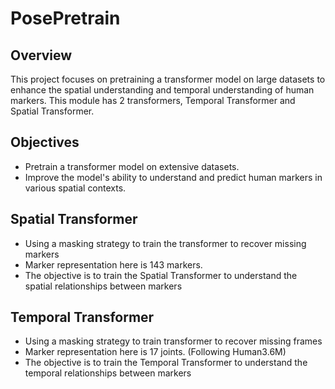 # PosePretrain

## Overview

This project focuses on pretraining a transformer model on large datasets to enhance the spatial understanding and temporal understanding of human markers.
This module has 2 transformers, Temporal Transformer and Spatial Transformer. 

## Objectives

- Pretrain a transformer model on extensive datasets.
- Improve the model's ability to understand and predict human markers in various spatial contexts.

## Spatial Transformer
- Using a masking strategy to train the transformer to recover missing markers 
- Marker representation here is 143 markers.
- The objective is to train the Spatial Transformer to understand the spatial relationships between markers

## Temporal Transformer
- Using a masking strategy to train transformer to recover missing frames 
- Marker representation here is 17 joints. (Following Human3.6M)
- The objective is to train the Temporal Transformer to understand the temporal relationships between markers
